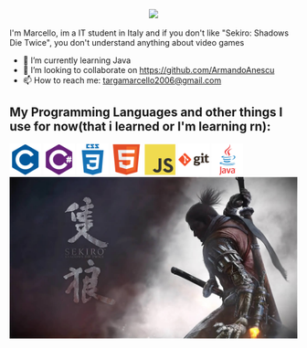 <p align="center">
  <img src="https://capsule-render.vercel.app/api?text=Hey Everyone!🕹️&animation=fadeIn&type=waving&color=gradient&height=100"/>
</p>
I'm Marcello, im a IT student in Italy and if you don't like "Sekiro: Shadows Die Twice", you don't understand anything about video games

- 🌱 I’m currently learning Java
- 👯 I’m looking to collaborate on <href>https://github.com/ArmandoAnescu </href>
- 📫 How to reach me: targamarcello2006@gmail.com

## My Programming Languages and other things I use for now(that i learned or I'm learning rn):
<div>
  <img src="https://github.com/devicons/devicon/blob/master/icons/c/c-plain.svg" width="55">
  <img src="https://github.com/devicons/devicon/blob/master/icons/csharp/csharp-plain.svg" width="55">
  <img src="https://github.com/devicons/devicon/blob/master/icons/css3/css3-plain-wordmark.svg" width="55">
  <img src="https://github.com/devicons/devicon/blob/master/icons/html5/html5-original.svg" width="55">
  <img src="https://github.com/devicons/devicon/blob/master/icons/javascript/javascript-original.svg" width="55">
  <img src="https://github.com/devicons/devicon/blob/master/icons/git/git-original-wordmark.svg" width="55">
  <img src="https://github.com/devicons/devicon/blob/master/icons/java/java-original-wordmark.svg" width="55">
</div>

<img src="https://github.com/targamarcello/targamarcello/blob/main/sekiro-02.jpg">
